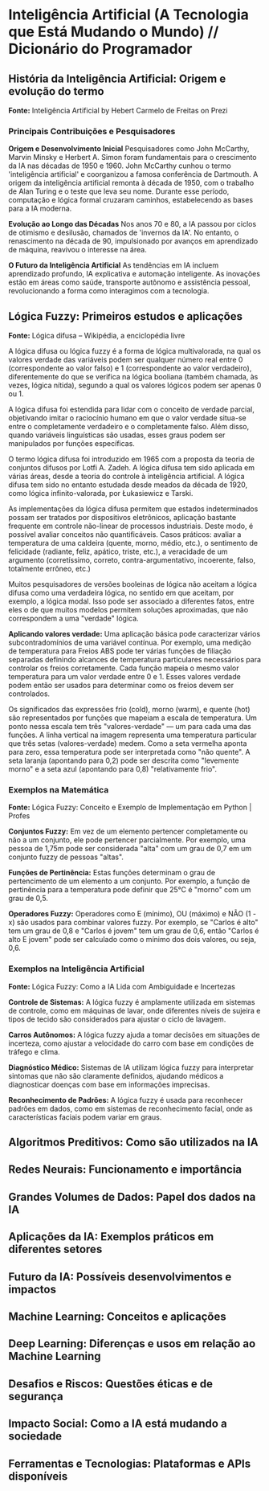 # Inteligência Artificial (A Tecnologia que Está Mudando o Mundo) // Dicionário do Programador

## História da Inteligência Artificial: Origem e evolução do termo
**Fonte:** Inteligência Artificial by Hebert Carmelo de Freitas on Prezi

### Principais Contribuições e Pesquisadores
**Origem e Desenvolvimento Inicial**
Pesquisadores como John McCarthy, Marvin Minsky e Herbert A. Simon foram fundamentais para o crescimento da IA nas décadas de 1950 e 1960. John McCarthy cunhou o termo 'inteligência artificial' e coorganizou a famosa conferência de Dartmouth.
A origem da inteligência artificial remonta à década de 1950, com o trabalho de Alan Turing e o teste que leva seu nome. Durante esse período, computação e lógica formal cruzaram caminhos, estabelecendo as bases para a IA moderna.

**Evolução ao Longo das Décadas**
Nos anos 70 e 80, a IA passou por ciclos de otimismo e desilusão, chamados de 'invernos da IA'. No entanto, o renascimento na década de 90, impulsionado por avanços em aprendizado de máquina, reavivou o interesse na área.

**O Futuro da Inteligência Artificial**
As tendências em IA incluem aprendizado profundo, IA explicativa e automação inteligente. As inovações estão em áreas como saúde, transporte autônomo e assistência pessoal, revolucionando a forma como interagimos com a tecnologia.

## Lógica Fuzzy: Primeiros estudos e aplicações
**Fonte:** Lógica difusa – Wikipédia, a enciclopédia livre

A lógica difusa ou lógica fuzzy é a forma de lógica multivalorada, na qual os valores verdade das variáveis podem ser qualquer número real entre 0 (correspondente ao valor falso) e 1 (correspondente ao valor verdadeiro), diferentemente do que se verifica na lógica booliana (também chamada, às vezes, lógica nítida), segundo a qual os valores lógicos podem ser apenas 0 ou 1.

A lógica difusa foi estendida para lidar com o conceito de verdade parcial, objetivando imitar o raciocínio humano em que o valor verdade situa-se entre o completamente verdadeiro e o completamente falso. Além disso, quando variáveis linguísticas são usadas, esses graus podem ser manipulados por funções específicas.

O termo lógica difusa foi introduzido em 1965 com a proposta da teoria de conjuntos difusos por Lotfi A. Zadeh. A lógica difusa tem sido aplicada em várias áreas, desde a teoria do controle à inteligência artificial. A lógica difusa tem sido no entanto estudada desde meados da década de 1920, como lógica infinito-valorada, por Łukasiewicz e Tarski.

As implementações da lógica difusa permitem que estados indeterminados possam ser tratados por dispositivos eletrônicos, aplicação bastante frequente em controle não-linear de processos industriais. Deste modo, é possível avaliar conceitos não quantificáveis. Casos práticos: avaliar a temperatura de uma caldeira (quente, morno, médio, etc.), o sentimento de felicidade (radiante, feliz, apático, triste, etc.), a veracidade de um argumento (corretíssimo, correto, contra-argumentativo, incoerente, falso, totalmente errôneo, etc.)

Muitos pesquisadores de versões booleinas de lógica não aceitam a lógica difusa como uma verdadeira lógica, no sentido em que aceitam, por exemplo, a lógica modal. Isso pode ser associado a diferentes fatos, entre eles o de que muitos modelos permitem soluções aproximadas, que não correspondem a uma "verdade" lógica.

**Aplicando valores verdade:**
Uma aplicação básica pode caracterizar vários subcontradomínios de uma variável contínua. Por exemplo, uma medição de temperatura para Freios ABS pode ter várias funções de filiação separadas definindo alcances de temperatura particulares necessários para controlar os freios corretamente. Cada função mapeia o mesmo valor temperatura para um valor verdade entre 0 e 1. Esses valores verdade podem então ser usados para determinar como os freios devem ser controlados.

Os significados das expressões frio (cold), morno (warm), e quente (hot) são representados por funções que mapeiam a escala de temperatura. Um ponto nessa escala tem três "valores-verdade" — um para cada uma das funções. A linha vertical na imagem representa uma temperatura particular que três setas (valores-verdade) medem. Como a seta vermelha aponta para zero, essa temperatura pode ser interpretada como "não quente". A seta laranja (apontando para 0,2) pode ser descrita como "levemente morno" e a seta azul (apontando para 0,8) "relativamente frio".

### Exemplos na Matemática
**Fonte:** Lógica Fuzzy: Conceito e Exemplo de Implementação em Python | Profes

**Conjuntos Fuzzy:** Em vez de um elemento pertencer completamente ou não a um conjunto, ele pode pertencer parcialmente. Por exemplo, uma pessoa de 1,75m pode ser considerada "alta" com um grau de 0,7 em um conjunto fuzzy de pessoas "altas".

**Funções de Pertinência:** Estas funções determinam o grau de pertencimento de um elemento a um conjunto. Por exemplo, a função de pertinência para a temperatura pode definir que 25°C é "morno" com um grau de 0,5.

**Operadores Fuzzy:** Operadores como E (mínimo), OU (máximo) e NÃO (1 - x) são usados para combinar valores fuzzy. Por exemplo, se "Carlos é alto" tem um grau de 0,8 e "Carlos é jovem" tem um grau de 0,6, então "Carlos é alto E jovem" pode ser calculado como o mínimo dos dois valores, ou seja, 0,6.

### Exemplos na Inteligência Artificial
**Fonte:** Lógica Fuzzy: Como a IA Lida com Ambiguidade e Incertezas

**Controle de Sistemas:** A lógica fuzzy é amplamente utilizada em sistemas de controle, como em máquinas de lavar, onde diferentes níveis de sujeira e tipos de tecido são considerados para ajustar o ciclo de lavagem.

**Carros Autônomos:** A lógica fuzzy ajuda a tomar decisões em situações de incerteza, como ajustar a velocidade do carro com base em condições de tráfego e clima.

**Diagnóstico Médico:** Sistemas de IA utilizam lógica fuzzy para interpretar sintomas que não são claramente definidos, ajudando médicos a diagnosticar doenças com base em informações imprecisas.

**Reconhecimento de Padrões:** A lógica fuzzy é usada para reconhecer padrões em dados, como em sistemas de reconhecimento facial, onde as características faciais podem variar em graus.

## Algoritmos Preditivos: Como são utilizados na IA

## Redes Neurais: Funcionamento e importância

## Grandes Volumes de Dados: Papel dos dados na IA

## Aplicações da IA: Exemplos práticos em diferentes setores

## Futuro da IA: Possíveis desenvolvimentos e impactos

## Machine Learning: Conceitos e aplicações

## Deep Learning: Diferenças e usos em relação ao Machine Learning

## Desafios e Riscos: Questões éticas e de segurança

## Impacto Social: Como a IA está mudando a sociedade

## Ferramentas e Tecnologias: Plataformas e APIs disponíveis
